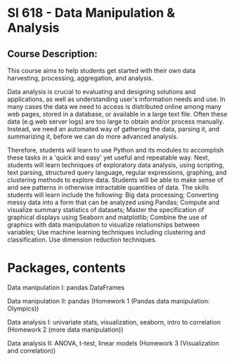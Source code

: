 # SI 618 - Data Manipulation & Analysis

## Course Description:

This course aims to help students get started with their own data harvesting, processing, aggregation, and analysis. 

Data analysis is crucial to evaluating and designing solutions and applications, as well as understanding user's information needs and use. In many cases the data we need to access is distributed online among many web pages, stored in a database, or available in a large text file. Often these data (e.g.web server logs) are too large to obtain and/or process manually. Instead, we need an automated way of gathering the data, parsing it, and summarizing it, before we can do more advanced analysis. 

Therefore, students will learn to use Python and its modules to accomplish these tasks in a 'quick and easy' yet useful and repeatable way. Next, students will learn techniques of exploratory data analysis, using scripting, text parsing, structured query language, regular expressions, graphing, and clustering methods to explore data. Students will be able to make sense of and see patterns in otherwise intractable quantities of data. The skills students will learn include the following: Big data processing; Converting messy data into a form that can be analyzed using Pandas; Compute and visualize summary statistics of datasets; Master the specification of graphical displays using Seaborn and matplotlib; Combine the use of graphics with data manipulation to visualize relationships between variables; Use machine learning techniques including clustering and classification. Use dimension reduction techniques.

# Packages, contents
Data manipulation I: pandas DataFrames

Data manipulation II: pandas (Homework 1 (Pandas data manipulation: Olympics))

Data analysis I: univariate stats, visualization, seaborn, intro to correlation (Homework 2 (more data manipulation))

Data analysis II: ANOVA, t-test, linear models (Homework 3 (Visualization and correlation))


